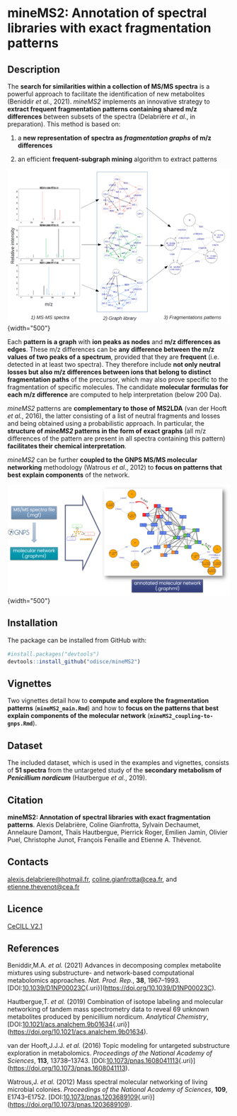 # mineMS2: Annotation of spectral libraries with exact fragmentation patterns

## Description

The **search for similarities within a collection of MS/MS spectra** is a powerful approach to facilitate the identification of new metabolites (Beniddir *et al.*, 2021). *mineMS2* implements an innovative strategy to **extract frequent fragmentation patterns containing shared m/z differences** between subsets of the spectra (Delabrière *et al.*, in preparation). This method is based on:

1.  a **new representation of spectra as *fragmentation graphs* of m/z differences**

2.  an efficient **frequent-subgraph mining** algorithm to extract patterns

![*Principle of the mineMS2 pattern mining approach*](vignettes/images/mineMS2_input_output.png){width="500"}

Each **pattern is a graph** with **ion peaks as nodes** and **m/z differences as edges**. These m/z differences can be **any difference between the m/z values of two peaks of a spectrum**, provided that they are **frequent** (i.e. detected in at least two spectra). They therefore include **not only neutral losses but also m/z differences between ions that belong to distinct fragmentation paths** of the precursor, which may also prove specific to the fragmentation of specific molecules. The candidate **molecular formulas for each m/z difference** are computed to help interpretation (below 200 Da).

*mineMS2* patterns are **complementary to those of MS2LDA** (van der Hooft *et al.*, 2016), the latter consisting of a list of neutral fragments and losses and being obtained using a probabilistic approach. In particular, the **structure of *mineMS2* patterns in the form of exact graphs** (all m/z differences of the pattern are present in all spectra containing this pattern) **facilitates their chemical interpretation**.

*mineMS2* can be further **coupled to the GNPS MS/MS molecular networking** methodology (Watrous *et al.*, 2012) to **focus on patterns that best explain components** of the network.

![*Coupling mineMS2 to GNPS molecular networks*](vignettes/images/mineMS2_gnps.png){width="500"}

## Installation

The package can be installed from GitHub with:

``` r
#install.packages("devtools")
devtools::install_github("odisce/mineMS2")
```

## Vignettes

Two vignettes detail how to **compute and explore the fragmentation patterns** (**`mineMS2_main.Rmd`**) and how to **focus on the patterns that best explain components of the molecular network** (**`mineMS2_coupling-to-gnps.Rmd`**).

## Dataset

The included dataset, which is used in the examples and vignettes, consists of **51 spectra** from the untargeted study of the **secondary metabolism of *Penicillium nordicum*** (Hautbergue *et al.*, 2019).

## Citation

**mineMS2: Annotation of spectral libraries with exact fragmentation patterns**. Alexis Delabrière, Coline Gianfrotta, Sylvain Dechaumet, Annelaure Damont, Thaïs Hautbergue, Pierrick Roger, Emilien Jamin, Olivier Puel, Christophe Junot, François Fenaille and Etienne A. Thévenot.

## Contacts

[alexis.delabriere\@hotmail.fr](mailto:alexis.delabriere@hotmail.fr), [coline.gianfrotta\@cea.fr](mailto:coline.gianfrotta@cea.fr), and [etienne.thevenot\@cea.fr](mailto:etienne.thevenot@cea.fr)

## Licence

[CeCILL V2.1](https://cecill.info/licences/Licence_CeCILL_V2.1-en.html)

## References

Beniddir,M.A. *et al.* (2021) Advances in decomposing complex metabolite mixtures using substructure- and network-based computational metabolomics approaches. *Nat. Prod. Rep.*, **38**, 1967–1993. [DOI:[10.1039/D1NP00023C](DOI:%5B10.1039/D1NP00023C){.uri}](<https://doi.org/10.1039/D1NP00023C>).

Hautbergue,T. *et al.* (2019) Combination of isotope labeling and molecular networking of tandem mass spectrometry data to reveal 69 unknown metabolites produced by penicillium nordicum. *Analytical Chemistry*, [DOI:[10.1021/acs.analchem.9b01634](DOI:%5B10.1021/acs.analchem.9b01634){.uri}](<https://doi.org/10.1021/acs.analchem.9b01634>).

van der Hooft,J.J.J. *et al.* (2016) Topic modeling for untargeted substructure exploration in metabolomics. *Proceedings of the National Academy of Sciences*, **113**, 13738–13743. [DOI:[10.1073/pnas.1608041113](DOI:%5B10.1073/pnas.1608041113){.uri}](<https://doi.org/10.1073/pnas.1608041113>).

Watrous,J. *et al.* (2012) Mass spectral molecular networking of living microbial colonies. *Proceedings of the National Academy of Sciences*, **109**, E1743–E1752. [DOI:[10.1073/pnas.1203689109](DOI:%5B10.1073/pnas.1203689109){.uri}](<https://doi.org/10.1073/pnas.1203689109>).
